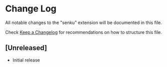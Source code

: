 # Change Log

All notable changes to the "senku" extension will be documented in this file.

Check [Keep a Changelog](http://keepachangelog.com/) for recommendations on how to structure this file.

## [Unreleased]

- Initial release
